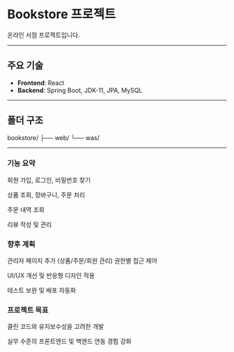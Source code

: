 # Bookstore 프로젝트

온라인 서점 프로젝트입니다.

---

## 주요 기술  
- **Frontend**: React  
- **Backend**: Spring Boot, JDK-11, JPA, MySQL  

---

## 폴더 구조  

bookstore/
├── web/
└── was/

---

### 기능 요약
회원 가입, 로그인, 비밀번호 찾기

상품 조회, 장바구니, 주문 처리

주문 내역 조회

리뷰 작성 및 관리


### 향후 계획
관리자 페이지 추가 (상품/주문/회원 관리)
  권한별 접근 제어

UI/UX 개선 및 반응형 디자인 적용

테스트 보완 및 배포 자동화


### 프로젝트 목표
클린 코드와 유지보수성을 고려한 개발

실무 수준의 프론트엔드 및 백엔드 연동 경험 강화


